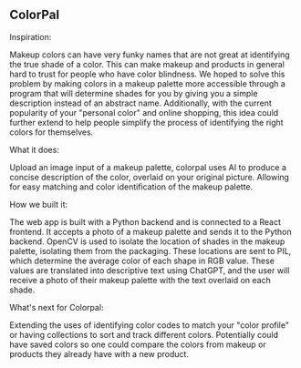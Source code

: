 
## ColorPal

Inspiration:

Makeup colors can have very funky names that are not great at identifying the true shade of a color. This can make makeup and products in general hard to trust for people who have color blindness. We hoped to solve this problem by making colors in a makeup palette more accessible through a program that will determine shades for you by giving you a simple description instead of an abstract name. Additionally, with the current popularity of your "personal color" and online shopping, this idea could further extend to help people simplify the process of identifying the right colors for themselves.

What it does:

Upload an image input of a makeup palette, colorpal uses AI to produce a concise description of the color, overlaid on your original picture. Allowing for easy matching and color identification of the makeup palette.

How we built it:

The web app is built with a Python backend and is connected to a React frontend. It accepts a photo of a makeup palette and sends it to the Python backend. OpenCV is used to isolate the location of shades in the makeup palette, isolating them from the packaging. These locations are sent to PIL, which determine the average color of each shape in RGB value. These values are translated into descriptive text using ChatGPT, and the user will receive a photo of their makeup palette with the text overlaid on each shade.

What's next for Colorpal:

Extending the uses of identifying color codes to match your "color profile" or having collections to sort and track different colors. Potentially could have saved colors so one could compare the colors from makeup or products they already have with a new product.
